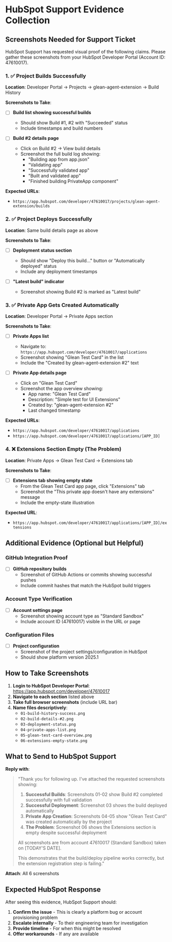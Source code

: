 # HubSpot Support Evidence Collection

## Screenshots Needed for Support Ticket

HubSpot Support has requested visual proof of the following claims. Please gather these screenshots from your HubSpot Developer Portal (Account ID: 47610017).

### **1. ✅ Project Builds Successfully**

**Location**: Developer Portal → Projects → glean-agent-extension → Build History

**Screenshots to Take**:
- [ ] **Build list showing successful builds** 
  - Should show Build #1, #2 with "Succeeded" status
  - Include timestamps and build numbers
  
- [ ] **Build #2 details page**
  - Click on Build #2 → View build details
  - Screenshot the full build log showing:
    - "Building app from app.json"
    - "Validating app" 
    - "Successfully validated app"
    - "Built and validated app"
    - "Finished building PrivateApp component"

**Expected URLs**:
- `https://app.hubspot.com/developer/47610017/projects/glean-agent-extension/builds`

### **2. ✅ Project Deploys Successfully** 

**Location**: Same build details page as above

**Screenshots to Take**:
- [ ] **Deployment status section**
  - Should show "Deploy this build..." button or "Automatically deployed" status
  - Include any deployment timestamps
  
- [ ] **"Latest build" indicator**
  - Screenshot showing Build #2 is marked as "Latest build"

### **3. ✅ Private App Gets Created Automatically**

**Location**: Developer Portal → Private Apps section

**Screenshots to Take**:
- [ ] **Private Apps list**
  - Navigate to: `https://app.hubspot.com/developer/47610017/applications`
  - Screenshot showing "Glean Test Card" in the list
  - Include the "Created by glean-agent-extension #2" text
  
- [ ] **Private App details page**
  - Click on "Glean Test Card" 
  - Screenshot the app overview showing:
    - App name: "Glean Test Card"
    - Description: "Simple test for UI Extensions"
    - Created by: "glean-agent-extension #2"
    - Last changed timestamp

**Expected URLs**:
- `https://app.hubspot.com/developer/47610017/applications`
- `https://app.hubspot.com/developer/47610017/applications/[APP_ID]`

### **4. ❌ Extensions Section Empty (The Problem)**

**Location**: Private Apps → Glean Test Card → Extensions tab

**Screenshots to Take**:
- [ ] **Extensions tab showing empty state**
  - From the Glean Test Card app page, click "Extensions" tab
  - Screenshot the "This private app doesn't have any extensions" message
  - Include the empty-state illustration

**Expected URL**:
- `https://app.hubspot.com/developer/47610017/applications/[APP_ID]/extensions`

## **Additional Evidence (Optional but Helpful)**

### **GitHub Integration Proof**
- [ ] **GitHub repository builds**
  - Screenshot of GitHub Actions or commits showing successful pushes
  - Include commit hashes that match the HubSpot build triggers

### **Account Type Verification**
- [ ] **Account settings page** 
  - Screenshot showing account type as "Standard Sandbox"
  - Include account ID (47610017) visible in the URL or page

### **Configuration Files**
- [ ] **Project configuration**
  - Screenshot of the project settings/configuration in HubSpot
  - Should show platform version 2025.1

## **How to Take Screenshots**

1. **Login to HubSpot Developer Portal**: https://app.hubspot.com/developer/47610017
2. **Navigate to each section** listed above
3. **Take full browser screenshots** (include URL bar)
4. **Name files descriptively**:
   - `01-build-history-success.png`
   - `02-build-details-#2.png` 
   - `03-deployment-status.png`
   - `04-private-apps-list.png`
   - `05-glean-test-card-overview.png`
   - `06-extensions-empty-state.png`

## **What to Send to HubSpot Support**

**Reply with**:
> "Thank you for following up. I've attached the requested screenshots showing:
> 
> 1. **Successful Builds**: Screenshots 01-02 show Build #2 completed successfully with full validation
> 2. **Successful Deployment**: Screenshot 03 shows the build deployed automatically  
> 3. **Private App Creation**: Screenshots 04-05 show "Glean Test Card" was created automatically by the project
> 4. **The Problem**: Screenshot 06 shows the Extensions section is empty despite successful deployment
> 
> All screenshots are from account 47610017 (Standard Sandbox) taken on [TODAY'S DATE].
> 
> This demonstrates that the build/deploy pipeline works correctly, but the extension registration step is failing."

**Attach**: All 6 screenshots

## **Expected HubSpot Response**

After seeing this evidence, HubSpot Support should:
1. **Confirm the issue** - This is clearly a platform bug or account provisioning problem
2. **Escalate internally** - To their engineering team for investigation  
3. **Provide timeline** - For when this might be resolved
4. **Offer workarounds** - If any are available 